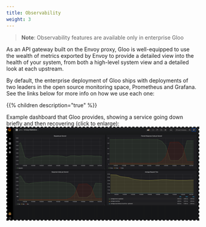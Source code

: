 ```yaml
---
title: Observability
weight: 3
---
```


> **Note**: Observability features are available only in enterprise Gloo

As an API gateway built on the Envoy proxy, Gloo is well-equipped to use the wealth of metrics exported by Envoy to provide a detailed view into the health of your system, from both a high-level system view and a detailed look at each upstream.

By default, the enterprise deployment of Gloo ships with deployments of two leaders in the open source monitoring space, Prometheus and Grafana. See the links below for more info on how we use each one:

{{% children description="true" %}}

Example dashboard that Gloo provides, showing a service going down briefly and then recovering (click to enlarge):
<img alt="Example Dashboards" src="./dashboard-example.png" style="border: dashed 2px;" />
